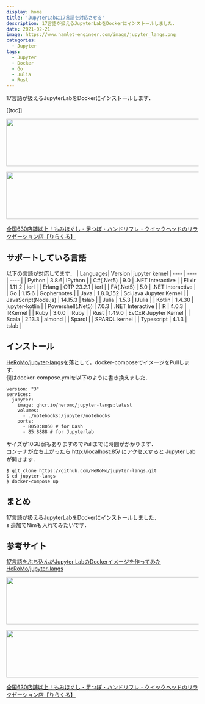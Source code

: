 ```yaml
---
display: home
title: 'JupyterLabに17言語を対応させる'
description: 17言語が扱えるJupyterLabをDockerにインストールしました．
date: 2021-02-21
image: https://www.hamlet-engineer.com/image/jupyter_langs.png
categories: 
  - Jupyter
tags:
  - Jupyter
  - Docker
  - Go
  - Julia
  - Rust
---
```

17言語が扱えるJupyterLabをDockerにインストールします．

<!-- more -->

<ClientOnly>
  <CallInArticleAdsense />
</ClientOnly>

[[toc]]

<!-- お名前.com -->
<a href="https://px.a8.net/svt/ejp?a8mat=3HBXCY+4DRW36+50+2HM5Z5" rel="nofollow"><img border="0" width="1000" height="124" alt="" src="https://www27.a8.net/svt/bgt?aid=210508450265&wid=001&eno=01&mid=s00000000018015052000&mc=1"></a><img border="0" width="1" height="1" src="https://www10.a8.net/0.gif?a8mat=3HBXCY+4DRW36+50+2HM5Z5" alt="">

<!-- エックスサーバー株式会社 -->
<a href="https://px.a8.net/svt/ejp?a8mat=3HIN6N+3YAMCY+CO4+6BMG1" rel="nofollow"><img border="0" width="1000" height="124" alt="" src="https://www23.a8.net/svt/bgt?aid=210821855239&wid=001&eno=01&mid=s00000001642001062000&mc=1"></a><img border="0" width="1" height="1" src="https://www17.a8.net/0.gif?a8mat=3HIN6N+3YAMCY+CO4+6BMG1" alt="">

<!-- りらくる -->
<a href="https://px.a8.net/svt/ejp?a8mat=3HIN6N+7FBNEA+4AQ0+5YJRM" rel="nofollow">全国630店舗以上！もみほぐし・足つぼ・ハンドリフレ・クイックヘッドのリラクゼーション店【りらくる】</a><img border="0" width="1" height="1" src="https://www15.a8.net/0.gif?a8mat=3HIN6N+7FBNEA+4AQ0+5YJRM" alt="">

## サポートしている言語
以下の言語が対応してます．
 | Languages| Version| jupyter kernel
 | ---- | ---- | ---- |
 | Python | 3.8.6| IPython |
 | C#(.Net5) | 9.0 | .NET Interactive |
 | Elixir | 1.11.2 | ierl | 
 | Erlang | OTP 23.2.1 | ierl | 
 | F#(.Net5) | 5.0 | .NET Interactive | 
 | Go | 1.15.6 | Gophernotes | 
 | Java | 1.8.0_152 | SciJava Jupyter Kernel | 
 | JavaScript(Node.js) | 14.15.3 | tslab | 
 | Julia | 1.5.3 | IJulia | 
 | Kotlin | 1.4.30 | jupyter-kotlin | 
 | Powershell(.Net5) | 7.0.3 | .NET Interactive | 
 | R | 4.0.3 | IRKernel | 
 | Ruby | 3.0.0 | IRuby | 
 | Rust | 1.49.0 | EvCxR Jupyter Kernel | 
 | Scala | 2.13.3 | almond | 
 | Sparql  |  | SPARQL kernel | 
 | Typescript | 4.1.3 | tslab | 

## インストール
[HeRoMo/jupyter-langs](https://github.com/HeRoMo/jupyter-langs)を落として，docker-composeでイメージをPullします．<br>
僕はdocker-compose.ymlを以下のように書き換えました．
```
version: "3"
services:
  jupyter:
    image: ghcr.io/heromo/jupyter-langs:latest
    volumes:
      - ./notebooks:/jupyter/notebooks
    ports:
      - 8050:8050 # for Dash
      - 85:8888 # for Jupyterlab
```

サイズが10GB弱もありますのでPullまでに時間がかかります．<br>
コンテナが立ち上がったら http://localhost:85/ にアクセスすると Jupyter Lab が開きます．<br>
```
$ git clone https://github.com/HeRoMo/jupyter-langs.git
$ cd jupyter-langs
$ docker-compose up
```

## まとめ
17言語が扱えるJupyterLabをDockerにインストールしました．<br>s
追加でNimも入れてみたいです．

## 参考サイト
[17言語をぶち込んだJupyter LabのDockerイメージを作ってみた](https://qiita.com/HeRo/items/61e7f45a5dbb5fd0e4a7)<br>
[HeRoMo/jupyter-langs](https://github.com/HeRoMo/jupyter-langs)


<!-- お名前.com -->
<a href="https://px.a8.net/svt/ejp?a8mat=3HBXCY+4DRW36+50+2HM5Z5" rel="nofollow"><img border="0" width="1000" height="124" alt="" src="https://www27.a8.net/svt/bgt?aid=210508450265&wid=001&eno=01&mid=s00000000018015052000&mc=1"></a><img border="0" width="1" height="1" src="https://www10.a8.net/0.gif?a8mat=3HBXCY+4DRW36+50+2HM5Z5" alt="">

<!-- エックスサーバー株式会社 -->
<a href="https://px.a8.net/svt/ejp?a8mat=3HIN6N+3YAMCY+CO4+6BMG1" rel="nofollow"><img border="0" width="1000" height="124" alt="" src="https://www23.a8.net/svt/bgt?aid=210821855239&wid=001&eno=01&mid=s00000001642001062000&mc=1"></a><img border="0" width="1" height="1" src="https://www17.a8.net/0.gif?a8mat=3HIN6N+3YAMCY+CO4+6BMG1" alt="">

<!-- りらくる -->
<a href="https://px.a8.net/svt/ejp?a8mat=3HIN6N+7FBNEA+4AQ0+5YJRM" rel="nofollow">全国630店舗以上！もみほぐし・足つぼ・ハンドリフレ・クイックヘッドのリラクゼーション店【りらくる】</a><img border="0" width="1" height="1" src="https://www15.a8.net/0.gif?a8mat=3HIN6N+7FBNEA+4AQ0+5YJRM" alt="">

<ClientOnly>
  <CallInArticleAdsense />
</ClientOnly>